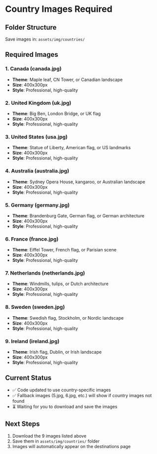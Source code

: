 # Country Images Required

## Folder Structure
Save images in: `assets/img/countries/`

## Required Images

### 1. Canada (canada.jpg)
- **Theme**: Maple leaf, CN Tower, or Canadian landscape
- **Size**: 400x300px
- **Style**: Professional, high-quality

### 2. United Kingdom (uk.jpg)
- **Theme**: Big Ben, London Bridge, or UK flag
- **Size**: 400x300px
- **Style**: Professional, high-quality

### 3. United States (usa.jpg)
- **Theme**: Statue of Liberty, American flag, or US landmarks
- **Size**: 400x300px
- **Style**: Professional, high-quality

### 4. Australia (australia.jpg)
- **Theme**: Sydney Opera House, kangaroo, or Australian landscape
- **Size**: 400x300px
- **Style**: Professional, high-quality

### 5. Germany (germany.jpg)
- **Theme**: Brandenburg Gate, German flag, or German architecture
- **Size**: 400x300px
- **Style**: Professional, high-quality

### 6. France (france.jpg)
- **Theme**: Eiffel Tower, French flag, or Parisian scene
- **Size**: 400x300px
- **Style**: Professional, high-quality

### 7. Netherlands (netherlands.jpg)
- **Theme**: Windmills, tulips, or Dutch architecture
- **Size**: 400x300px
- **Style**: Professional, high-quality

### 8. Sweden (sweden.jpg)
- **Theme**: Swedish flag, Stockholm, or Nordic landscape
- **Size**: 400x300px
- **Style**: Professional, high-quality

### 9. Ireland (ireland.jpg)
- **Theme**: Irish flag, Dublin, or Irish landscape
- **Size**: 400x300px
- **Style**: Professional, high-quality

## Current Status
- ✅ Code updated to use country-specific images
- ✅ Fallback images (5.jpg, 6.jpg, etc.) will show if country images not found
- ⏳ Waiting for you to download and save the images

## Next Steps
1. Download the 9 images listed above
2. Save them in `assets/img/countries/` folder
3. Images will automatically appear on the destinations page
